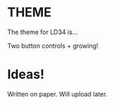 # THEME

The theme for LD34 is...

Two button controls + growing!

# Ideas!

Written on paper. Will upload later.